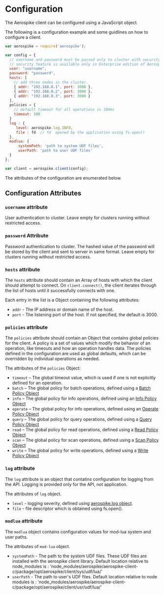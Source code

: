 # Configuration

The Aerospike client can be configured using a JavaScript object.

The following is a configuration example and some guidlines on how to configure a client.

```js
var aerospike = require('aerospike');

var config = {
  // username and password must be passed only to cluster with security feature enabled.
  // security feature is available only in Enterprise edition of Aerospike.
  user: "username",
  password: "password",
  hosts: [
    // add three nodes in the cluster.
    { addr: "192.168.0.1", port: 3000 },
    { addr: "192.168.0.2", port: 3000 },
    { addr: "192.168.0.3", port: 3000 }
  ],
  policies = {
    // default timeout for all operations is 100ms
    timeout: 100
  }
  log : {
     level: aerospike.log.INFO,
     file : fd  // fd  opened by the application using fs.open()
  },
  modlua: {
	  systemPath: 'path to system UDF files',
	  userPath: 'path to user UDF files'
  }
};

var client = aerospike.client(config);
```

The attributes of the configuration are enumerated below.

## Configuration Attributes
### `username` attribute
User authentication to cluster.  Leave empty for clusters running without restricted access.

### `password` Attribute
Password authentication to cluster.  The hashed value of the password will be stored by the client
and sent to server in same format.  Leave empty for clusters running without restricted access.

### `hosts` attribute

The `hosts` attribute should contain an Array of hosts with which the client should attempt to connect. On `client.connect()`, the client iterates through the list of hosts until it successfully connects with one.

Each entry in the list is a Object containing the following attributes:

- `addr` - The IP address or domain name of the host.
- `port` - The listening port of the host. If not specified, the default is 3000.

### `policies` attribute

The `policies` attribute should contain an Object that contains global policies for the client. A policy is a set of values which modify the behavior of an operation, like timeouts and how an operation handles data. The policies defined in the configuration are used as global defaults, which can be overridden by individual operations as needed.

The attributes of the `policies` Object:

- `timeout` – The global timeout value, which is used if one is not explicitly defined for an operation.
- `batch` – The global policy for batch operations, defined using a [Batch Policy Object](policies.md#BatchPolicy)
- `info` – The global policy for info operations, defined using an [Info Policy Object](policies.md#InfoPolicy)
- `operate` – The global policy for info operations, defined using an [Operate Policy Object](policies.md#OperatePolicy)
- `query` – The global policy for query operations, defined using a [Query Policy Object](policies.md#QueryPolicy)
- `read` – The global policy for read operations, defined using a [Read Policy Object](policies.md#ReadPolicy)
- `scan` – The global policy for scan operations, defined using a [Scan Policy Object](policies.md#ScanPolicy)
- `write` – The global policy for write operations, defined using a [Write Policy Object](policies.md#WritePolicy)

### `log` attribute

The `log` attribute is an object that contatins configuration for logging from the API. Logging is provided only for the API, not application.

The attributes of `log` object.

- `level` - logging severity, defined using [aerospike.log object](log.md).
- `file`  - file descriptor which is obtained using fs.open().

### `modlua` attribute

The `modlua` object contains configuration values for mod-lua system and user paths.

The attributes of `mod-lua` object.

- `systemPath` - The path to the system UDF files. These UDF files are installed with the aerospike client library. Default location relative to node_modules is : 'node_modules/aerospike/aerospike-client-c/package/opt/aerospike/client/sys/udf/lua/'
- `userPath`   - The path to user's UDF files. Default location relative to node modules is : 'node_modules/aerospike/aerospike-client-c/package/opt/aerospike/client/usr/udf/lua/'

